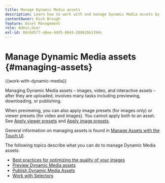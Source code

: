 ```yaml
---
title: Manage Dynamic Media assets
description: Learn how to work with and manage Dynamic Media assets by using workflows such as previewing, downloading, or publishing.
contentOwner: Rick Brough
feature: Asset Management
role: Admin,User
exl-id: 0dc6d577-a8ee-4dd5-8643-28862bb1394c
---
```

# Manage Dynamic Media assets {#managing-assets}

{{work-with-dynamic-media}}

Managing Dynamic Media assets &ndash; images, video, and interactive assets &ndash; after they are uploaded, involves many tasks including previewing, downloading, or publishing.

When previewing, you can also apply image presets (for images only) or viewer presets (for video and images). You cannot apply both to an asset. See [Apply viewer presets](viewer-presets.md) and [Apply image presets](image-presets.md).

General information on managing assets is found in [Manage Assets with the Touch UI](/help/assets/manage-digital-assets.md).

The following topics describe what you can do to manage Dynamic Media assets:

* [Best practices for optimizing the quality of your images](best-practices-for-optimizing-the-quality-of-your-images.md)
* [Preview Dynamic Media assets](previewing-assets.md)
* [Publish Dynamic Media Assets](publishing-dynamicmedia-assets.md)
* [Work with Selectors](working-with-selectors.md)
